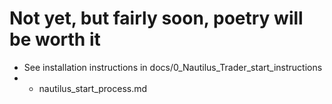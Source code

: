 # Not yet, but fairly soon, poetry will be worth it
- See installation instructions in docs/0_Nautilus_Trader_start_instructions
- - nautilus_start_process.md


